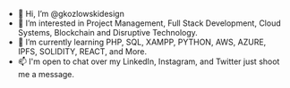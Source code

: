 - 👋 Hi, I’m @gkozlowskidesign
- 👀 I’m interested in Project Management, Full Stack Development, Cloud Systems, Blockchain and Disruptive Technology.
- 🌱 I’m currently learning PHP, SQL, XAMPP, PYTHON, AWS, AZURE, IPFS, SOLIDITY, REACT, and More. 
- 📫 I'm open to chat over my LinkedIn, Instagram, and Twitter just shoot me a message. 

<!---
gkozlowskidesign/gkozlowskidesign is a ✨ special ✨ repository because its `README.md` (this file) appears on your GitHub profile.
You can click the Preview link to take a look at your changes.
--->
